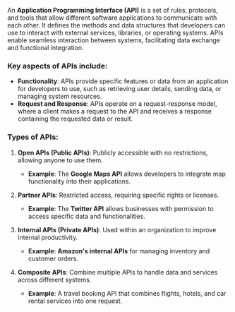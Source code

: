 An **Application Programming Interface (API)** is a set of rules, protocols, and tools that allow different software applications to communicate with each other. It defines the methods and data structures that developers can use to interact with external services, libraries, or operating systems. APIs enable seamless interaction between systems, facilitating data exchange and functional integration.

### Key aspects of APIs include:
- **Functionality**: APIs provide specific features or data from an application for developers to use, such as retrieving user details, sending data, or managing system resources.
- **Request and Response**: APIs operate on a request-response model, where a client makes a request to the API and receives a response containing the requested data or result.

### Types of APIs:
1. **Open APIs (Public APIs)**: Publicly accessible with no restrictions, allowing anyone to use them.  
   - **Example**: The **Google Maps API** allows developers to integrate map functionality into their applications.
   
2. **Partner APIs**: Restricted access, requiring specific rights or licenses.  
   - **Example**: The **Twitter API** allows businesses with permission to access specific data and functionalities.
   
3. **Internal APIs (Private APIs)**: Used within an organization to improve internal productivity.  
   - **Example**: **Amazon's internal APIs** for managing inventory and customer orders.
   
4. **Composite APIs**: Combine multiple APIs to handle data and services across different systems.  
   - **Example**: A travel booking API that combines flights, hotels, and car rental services into one request.
